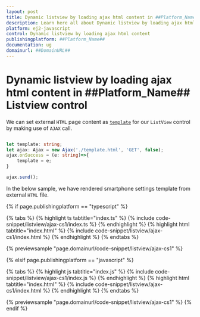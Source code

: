 ```yaml
---
layout: post
title: Dynamic listview by loading ajax html content in ##Platform_Name## Listview control | Syncfusion
description: Learn here all about Dynamic listview by loading ajax html content in Syncfusion ##Platform_Name## Listview control of Syncfusion Essential JS 2 and more.
platform: ej2-javascript
control: Dynamic listview by loading ajax html content 
publishingplatform: ##Platform_Name##
documentation: ug
domainurl: ##DomainURL##
---
```


# Dynamic listview by loading ajax html content in ##Platform_Name## Listview control

We can set external `HTML` page content as [`template`](../../api/list-view/#template) for our `ListView` control by making use of `AJAX` call.

```ts

let template: string;
let ajax: Ajax = new Ajax('./template.html', 'GET', false);
ajax.onSuccess = (e: string)=>{
    template = e;
}

ajax.send();

```

In the below sample, we have rendered smartphone settings template from external `HTML` file.

{% if page.publishingplatform == "typescript" %}

 {% tabs %}
{% highlight ts tabtitle="index.ts" %}
{% include code-snippet/listview/ajax-cs1/index.ts %}
{% endhighlight %}
{% highlight html tabtitle="index.html" %}
{% include code-snippet/listview/ajax-cs1/index.html %}
{% endhighlight %}
{% endtabs %}
        
{% previewsample "page.domainurl/code-snippet/listview/ajax-cs1" %}

{% elsif page.publishingplatform == "javascript" %}

{% tabs %}
{% highlight js tabtitle="index.js" %}
{% include code-snippet/listview/ajax-cs1/index.js %}
{% endhighlight %}
{% highlight html tabtitle="index.html" %}
{% include code-snippet/listview/ajax-cs1/index.html %}
{% endhighlight %}
{% endtabs %}

{% previewsample "page.domainurl/code-snippet/listview/ajax-cs1" %}
{% endif %}
